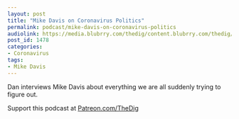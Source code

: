 ```yaml
---
layout: post
title: "Mike Davis on Coronavirus Politics"
permalink: podcast/mike-davis-on-coronavirus-politics
audiolink: https://media.blubrry.com/thedig/content.blubrry.com/thedig/The_Dig-EP_247-Davis.mp3
post_id: 1478
categories: 
- Coronavirus
tags: 
- Mike Davis
---
```


Dan interviews Mike Davis about everything we are all suddenly trying to figure out.

Support this podcast at 
[Patreon.com/TheDig](http://Patreon.com/TheDig)